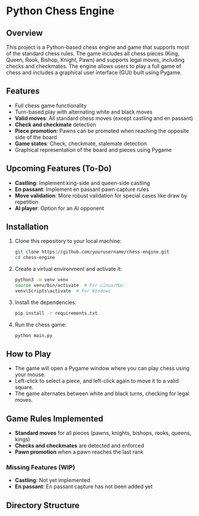 # Python Chess Engine

## Overview

This project is a Python-based chess engine and game that supports most of the standard chess rules. The game includes all chess pieces (King, Queen, Rook, Bishop, Knight, Pawn) and supports legal moves, including checks and checkmates. The engine allows users to play a full game of chess and includes a graphical user interface (GUI) built using Pygame.

## Features

- Full chess game functionality
- Turn-based play with alternating white and black moves
- **Valid moves**: All standard chess moves (except castling and en passant)
- **Check and checkmate** detection
- **Piece promotion**: Pawns can be promoted when reaching the opposite side of the board
- **Game states**: Check, checkmate, stalemate detection
- Graphical representation of the board and pieces using Pygame

## Upcoming Features (To-Do)

- **Castling**: Implement king-side and queen-side castling
- **En passant**: Implement en passant pawn capture rules
- **Move validation**: More robust validation for special cases like draw by repetition
- **AI player**: Option for an AI opponent

## Installation

1. Clone this repository to your local machine:
    ```bash
    git clone https://github.com/yourusername/chess-engine.git
    cd chess-engine
    ```

2. Create a virtual environment and activate it:
    ```bash
    python3 -m venv venv
    source venv/bin/activate  # For Linux/Mac
    venv\Scripts\activate  # For Windows
    ```

3. Install the dependencies:
    ```bash
    pip install -r requirements.txt
    ```

4. Run the chess game:
    ```bash
    python main.py
    ```

## How to Play

- The game will open a Pygame window where you can play chess using your mouse.
- Left-click to select a piece, and left-click again to move it to a valid square.
- The game alternates between white and black turns, checking for legal moves.

## Game Rules Implemented

- **Standard moves** for all pieces (pawns, knights, bishops, rooks, queens, kings)
- **Checks and checkmates** are detected and enforced
- **Pawn promotion** when a pawn reaches the last rank

### Missing Features (WIP)

- **Castling**: Not yet implemented
- **En passant**: En passant capture has not been added yet

## Directory Structure

